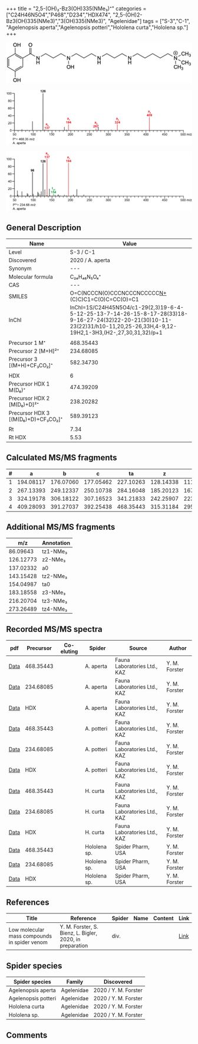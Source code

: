 +++
title = "2,5-(OH)₂-Bz3(OH)335(NMe₃)⁺"
categories = ["C24H46N5O4","P468","D234","HDX474",
"2,5-(OH)2-Bz3(OH)335(NMe3)","3(OH)335(NMe3)",
"Agelenidae"]
tags = ["S-3","C-1",
"Agelenopsis aperta","Agelenopsis potteri","Hololena curta","Hololena sp."]
+++

![](/img/2-5-OH2-Bz3(OH)335(NMe3).png)

![](/img_MSMS/468_2-5-OH2-Bz3(OH)335(NMe3)_Aa.png?classes=border)

![](/img_MSMS/468_2-5-OH2-Bz3(OH)335(NMe3)_Aa_2.png?classes=border)

## General Description

| Name                        | Value            |
|-----------------------------|------------------|
| Level                       | S-3 / C-1        |
| Discovered                  | 2020 / A. aperta |
| Synonym                     | ---              |
| Molecular formula           | C₂₄H₄₆N₅O₄⁺      |
| CAS                         | ---              |
| SMILES | O=C(NCCCN(O)CCCNCCCNCCCCC[N+](C)(C)C)C1=C(O)C=CC(O)=C1  |
| InChI  | InChI=1S/C24H45N5O4/c1-29(2,3)19-6-4-5-12-25-13-7-14-26-15-8-17-28(33)18-9-16-27-24(32)22-20-21(30)10-11-23(22)31/h10-11,20,25-26,33H,4-9,12-19H2,1-3H3,(H2-,27,30,31,32)/p+1  |
|                             |                  |
| Precursor 1  M⁺             | 468.35443        |
| Precursor 2 [M+H]²⁺         | 234.68085        |
| Precursor 3 [(M+H)+CF₃CO₂]⁺        | 582.34730        |
|                             |                  |
| HDX                         | 6                |
| Precursor HDX 1  M(D₆)⁺      | 474.39209        |
| Precursor HDX 2 [M(D₆)+D]²⁺  | 238.20282        |
| Precursor HDX 3 [(M(D₆)+D)+CF₃CO₂]⁺ | 589.39123        |
|                             |                  |
| Rt                          | 7.34             |
| Rt HDX                      | 5.53             |

## Calculated MS/MS fragments

| # | a         | b         | c         | ta        | z         | y         | tz        |
|---|-----------|-----------|-----------|-----------|-----------|-----------|-----------|
| 1 | 194.08117 | 176.07060 | 177.05462 | 227.10263 | 128.14338 | 111.11683 | 146.17775 |
| 2 | 267.13393 | 249.12337 | 250.10738 | 284.16048 | 185.20123 | 167.16685 | 203.23560 |
| 3 | 324.19178 | 306.18122 | 307.16523 | 341.21833 | 242.25907 | 223.21688 | 276.28836 |
| 4 | 409.28093 | 391.27037 | 392.25438 | 468.35443 | 315.31184 | 295.26181 | 333.34621 |

## Additional MS/MS fragments

| m/z       | Annotation |
|-----------|------------|
| 86.09643  | tz1-NMe₃   |
| 126.12773 | z2-NMe₃    |
| 137.02332 | a0         |
| 143.15428 | tz2-NMe₃   |
| 154.04987 | ta0        |
| 183.18558 | z3-NMe₃    |
| 216.20704 | tz3-NMe₃   |
| 273.26489 | tz4-NMe₃   |

## Recorded MS/MS spectra

| pdf                                                           | Precursor | Co-eluting | Spider    | Source                       | Author        |
|---------------------------------------------------------------|-----------|------------|-----------|------------------------------|---------------|
| [Data](/pdf/A-aperta/468_2-5-OH2-Bz3(OH)335(NMe3)_Aa.pdf)     | 468.35443 |            | A. aperta | Fauna Laboratories Ltd., KAZ | Y. M. Forster |
| [Data](/pdf/A-aperta/468_2-5-OH2-Bz3(OH)335(NMe3)_Aa_2.pdf)   | 234.68085 |            | A. aperta | Fauna Laboratories Ltd., KAZ | Y. M. Forster |
| [Data](/pdf/A-aperta/468_2-5-OH2-Bz3(OH)335(NMe3)_Aa_HDX.pdf) | HDX       |            | A. aperta | Fauna Laboratories Ltd., KAZ | Y. M. Forster |
| [Data](/pdf/A-potteri/468_2-5-OH2-Bz3(OH)335(NMe3)_Ap.pdf) | 468.35443 |           | A. potteri | Fauna Laboratories Ltd., KAZ | Y. M. Forster |
| [Data](/pdf/A-potteri/468_2-5-OH2-Bz3(OH)335(NMe3)_Ap_2.pdf) | 234.68085 |           | A. potteri | Fauna Laboratories Ltd., KAZ | Y. M. Forster |
| [Data](/pdf/A-potteri/468_2-5-OH2-Bz3(OH)335(NMe3)_Ap_HDX.pdf) | HDX |           | A. potteri | Fauna Laboratories Ltd., KAZ | Y. M. Forster |
| [Data](/pdf/H-curta/468_2-5-OH2-Bz3(OH)335(NMe3)_Hc.pdf) | 468.35443 |           | H. curta | Fauna Laboratories Ltd., KAZ | Y. M. Forster |
| [Data](/pdf/H-curta/468_2-5-OH2-Bz3(OH)335(NMe3)_Hc_2.pdf) | 234.68085 |           | H. curta | Fauna Laboratories Ltd., KAZ | Y. M. Forster |
| [Data](/pdf/H-curta/468_2-5-OH2-Bz3(OH)335(NMe3)_Hc_HDX.pdf) | HDX |           | H. curta | Fauna Laboratories Ltd., KAZ | Y. M. Forster |
| [Data](/pdf/Hololena-sp/468_2-5-OH2-Bz3(OH)335(NMe3)_Ho-sp.pdf) | 468.35443 |           | Hololena sp. | Spider Pharm, USA | Y. M. Forster |
| [Data](/pdf/Hololena-sp/468_2-5-OH2-Bz3(OH)335(NMe3)_Ho-sp_2.pdf) | 234.68085 |           | Hololena sp. | Spider Pharm, USA | Y. M. Forster |
| [Data](/pdf/Hololena-sp/468_2-5-OH2-Bz3(OH)335(NMe3)_Ho-sp_HDX.pdf) | HDX |           | Hololena sp. | Spider Pharm, USA | Y. M. Forster |

## References

| Title     | Reference   | Spider    | Name   | Content  | Link |
|-----------|-------------|-----------|--------|----------|-----|
| Low molecular mass compounds in spider venom      | Y. M. Forster, S. Bienz, L. Bigler, 2020, in preparation          | div.       |   |   | [Link](unknown) |

## Spider species

| Spider species     | Family     | Discovered           |
|--------------------|------------|----------------------|
| Agelenopsis aperta | Agelenidae | 2020 / Y. M. Forster |
| Agelenopsis potteri | Agelenidae | 2020 / Y. M. Forster |
| Hololena curta | Agelenidae | 2020 / Y. M. Forster |
| Hololena sp. | Agelenidae | 2020 / Y. M. Forster |

## Comments